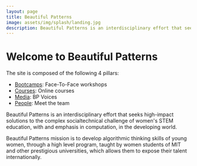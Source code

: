 ```yaml
---
layout: page
title: Beautiful Patterns
image: assets/img/splash/landing.jpg 
description: Beautiful Patterns is an interdisciplinary effort that seeks high-impact solutions to the complex socialtechnical challenge of women's STEM education, with and emphasis in computation, in the developing world.
---
```


# Welcome to Beautiful Patterns

The site is composed of the following 4 pillars:
- [Bootcamps](bootcamps.html): Face-To-Face workshops
- [Courses](courses.html): Online courses
- [Media](media.html): BP Voices 
- [People](people.html): Meet the team


Beautiful Patterns is an interdisciplinary effort that seeks high-impact solutions to the complex socialtechnical challenge of women's STEM education, with and emphasis in computation, in the developing world.

Beautiful Patterns mission is to develop algorithmic thinking skills of young women, through a high level program, taught by women students of MIT and other prestigious universities, which allows them to expose their talent internationally.

<!-- 
Note: you can use this page as a template. Remember to keep pages at the root.
-->
